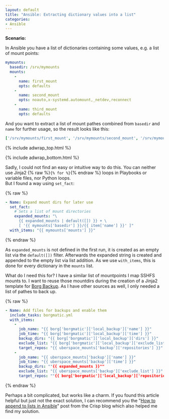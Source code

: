 ```yaml
---
layout: default
title: "Ansible: Extracting dictionary values into a list"
categories:
- Ansible
---
```


**Scenario:**

In Ansible you have a list of dictionaries containing some values, e.g. a list of mount points:

```yaml
mymounts:
  basedir: /srv/mymounts
  mounts:
    -
      name: first_mount
      opts: defaults
    -
      name: second_mount
      opts: noauto,x-systemd.automount,_netdev,reconnect
    -
      name: third_mount
      opts: defaults
```

And you want to extract a list of mount pathes combined from `basedir` and `name`
for further usage, so the result looks like this:

```yaml
['/srv/mymounts/first_mount', '/srv/mymounts/second_mount', '/srv/mymounts/third_mount']
```

<!--more-->

{% include adwrap_top.html %}
<script type="text/javascript">
amzn_assoc_tracking_id = "admwer-20";
amzn_assoc_ad_mode = "manual";
amzn_assoc_ad_type = "smart";
amzn_assoc_marketplace = "amazon";
amzn_assoc_region = "US";
amzn_assoc_design = "enhanced_links";
amzn_assoc_asins = "098639341X";
amzn_assoc_placement = "adunit";
amzn_assoc_linkid = "5636cb4923820aae4eca31a18bc7f499";
</script>
<script src="//z-na.amazon-adsystem.com/widgets/onejs?MarketPlace=US"></script>
{% include adwrap_bottom.html %}

Sadly, I could not find an easy or intuitive way to do this. You can neither use
Jinja2 {% raw %}`{% for %}`{% endraw %} loops in Playbooks or variable files, nor Python loops.  
But I found a way using `set_fact`:

{% raw %}
```yaml
- Name: Expand mount dirs for later use
  set_fact:
    # Sets a list of mount directories
    expanded_mounts: "\
      {{ expanded_mounts | default([]) }} + \
      [ '{{ mymounts['basedir'] }}/{{ item['name'] }}' ]"
  with_items: "{{ mymounts['mounts'] }}"
```
{% endraw %}

As `expanded_mounts` is not defined in the first run, it is created as an empty list via the `default([])` filter. Afterwards the expanded string is created and appended to the empty list via list addition. As we use `with_items`, this is done for every dictionary in the `mounts` list.

What do I need this for? I have a similar list of mountpoints I map SSHFS mounts to. I want to reuse those mountdirs during the creation of a Jinja2 template for [Borg Backup](https://www.borgbackup.org/). As I have other sources as well, I only needed a list of pathes to back up.

{% raw %}
```yaml
- Name: Add files for backups and enable them
  include_tasks: borgmatic.yml
  with_items:
    -
      job_name: "{{ borg['borgmatic']['local_backup']['name'] }}"
      job_time: "{{ borg['borgmatic']['local_backup']['time'] }}"
      backup_dirs: "{{ borg['borgmatic']['local_backup']['dirs'] }}"
      exclude_list: "{{ borg['borgmatic']['local_backup']['exclude_list'] }}"
      target_repos: "{{ uberspace_mounts['backup']['repositories'] }}"
    -
      job_name: "{{ uberspace_mounts['backup']['name'] }}"
      job_time: "{{ uberspace_mounts['backup']['time'] }}"
      backup_dirs: ""{{ expanded_mounts }}""
      exclude_list: "{{ uberspace_mounts['backup']['exclude_list'] }}"
      target_repos: ""{{ borg['borgmatic']['local_backup']['repositories'] }}"
```
{% endraw %}

Perhaps a bit complicated, but works like a charm. If you found this article helpful but just not the exact solution, I can recommend you the "[How to append to lists in Ansible](http://blog.crisp.se/2016/10/20/maxwenzin/how-to-append-to-lists-in-ansible)" post from the Crisp blog which also helped me find my solution.
